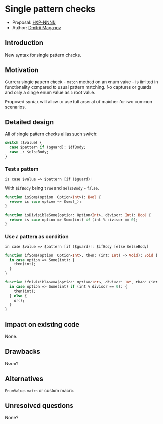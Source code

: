 # Single pattern checks

* Proposal: [HXP-NNNN](NNNN-single-pattern-checks.md)
* Author: [Dmitrii Maganov](https://github.com/vonagam)

## Introduction

New syntax for single pattern checks.

## Motivation

Current single pattern check - `match` method on an enum value - is limited in functionality compared to usual pattern matching. No captures or guards and only a single enum value as a root value.

Proposed syntax will allow to use full arsenal of matcher for two common scenarios.

## Detailed design

All of single pattern checks allias such switch:

```haxe
switch ($value) {
  case $pattern if ($guard): $ifBody;
  case _: $elseBody;
}
```

### Test a pattern

```
is case $value => $pattern [if ($guard)]
```

With `$ifBody` being `true` and `$elseBody` - `false`.

```haxe
function isSome(option: Option<Int>): Bool {
  return is case option => Some(_);
}

function isDivisibleSome(option: Option<Int>, divisor: Int): Bool {
  return is case option => Some(int) if (int % divisor == 0);
}
```

### Use a pattern as condition

```
in case $value => $pattern [if ($guard)]: $ifBody [else $elseBody]
```

```haxe
function ifSome(option: Option<Int>, then: (int: Int) -> Void): Void {
  in case option => Some(int): {
    then(int);
  }
}

function ifDivisibleSome(option: Option<Int>, divisor: Int, then: (int: Int) -> Void, or: () -> Void): Void {
  in case option => Some(int) if (int % divisor == 0): {
    then(int);
  } else {
    or();
  }
}
```

## Impact on existing code

None.

## Drawbacks

None?

## Alternatives

`EnumValue.match` or custom macro.

## Unresolved questions

None?
